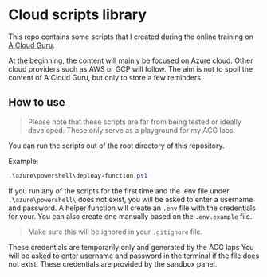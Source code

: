 # Cloud scripts library

This repo contains some scripts that I created during the online training on [A Cloud Guru](https://acloudguru.com).

At the beginning, the content will mainly be focused on Azure cloud. Other cloud providers such as AWS or GCP will follow. The aim is not to spoil the content of A Cloud Guru, but only to store a few reminders.

## How to use

> Please note that these scripts are far from being tested or ideally developed. These only serve as a playground for my ACG labs.

You can run the scripts out of the root directory of this repository.

Example:

```powershell
.\azure\powershell\deploay-function.ps1
```

If you run any of the scripts for the first time and the .env file under `.\azure\powershell\` does not exist, you will be asked to enter a username and password.
A helper function will create an `.env` file with the credentials for your. You can also create one manually based on the `.env.example` file.
> Make sure this will be ignored in your `.gitignore` file.  

These credentials are temporarily only and generated by the ACG laps
You will be asked to enter username and password in the terminal if the file does not exist. These credentials are provided by the sandbox panel.